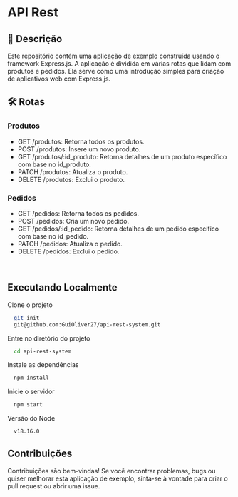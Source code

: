 # API Rest

## 📖  Descrição

Este repositório contém uma aplicação de exemplo construída usando o framework Express.js.
A aplicação é dividida em várias rotas que lidam com produtos e pedidos.
Ela serve como uma introdução simples para criação de aplicativos web com Express.js.


## 🛠️ Rotas
### Produtos
- GET /produtos: Retorna todos os produtos.
- POST /produtos: Insere um novo produto.
- GET /produtos/:id_produto: Retorna detalhes de um produto específico com base no id_produto.
- PATCH /produtos: Atualiza o produto.
- DELETE /produtos: Exclui o produto.

### Pedidos
- GET /pedidos: Retorna todos os pedidos.
- POST /pedidos: Cria um novo pedido.
- GET /pedidos/:id_pedido: Retorna detalhes de um pedido específico com base no id_pedido.
- PATCH /pedidos: Atualiza o pedido.
- DELETE /pedidos: Exclui o pedido.

<br/>

## Executando Localmente

Clone o projeto

```bash
  git init
  git@github.com:GuiOliver27/api-rest-system.git
```

Entre no diretório do projeto

```bash
  cd api-rest-system
```

Instale as dependências

```bash
  npm install
```

Inicie o servidor

```bash
  npm start
```

Versão do Node

```bash
  v18.16.0
```

## Contribuições

Contribuições são bem-vindas! Se você encontrar problemas,
bugs ou quiser melhorar esta aplicação de exemplo, sinta-se à vontade para criar o pull request ou abrir uma issue.
